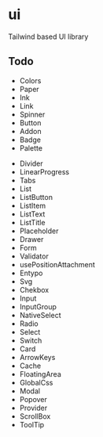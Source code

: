 # ui
Tailwind based UI library

## Todo
+ Colors
+ Paper
+ Ink
+ Link
+ Spinner
+ Button
+ Addon
+ Badge
+ Palette
- Divider
- LinearProgress
- Tabs
- List
- ListButton
- ListItem
- ListText
- ListTitle
- Placeholder
- Drawer
- Form
- Validator
- usePositionAttachment
- Entypo
- Svg
- Chekbox
- Input
- InputGroup
- NativeSelect
- Radio
- Select
- Switch
- Card
- ArrowKeys
- Cache
- FloatingArea
- GlobalCss
- Modal
- Popover
- Provider
- ScrollBox
- ToolTip